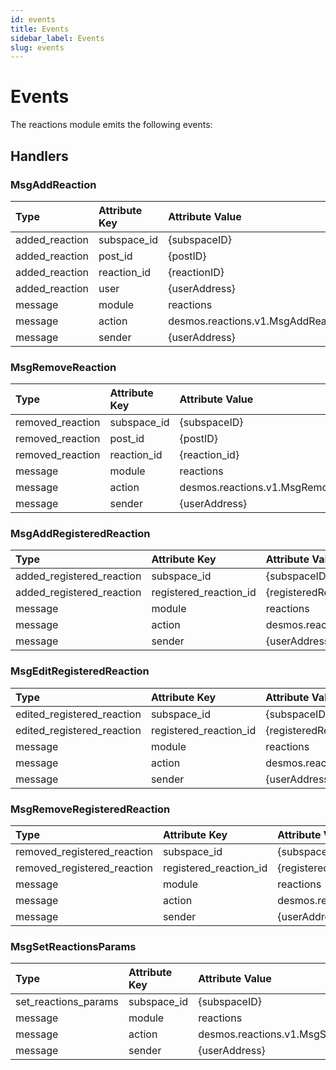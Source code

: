 ```yaml
---
id: events
title: Events
sidebar_label: Events
slug: events
---
```


# Events

The reactions module emits the following events:

## Handlers

### MsgAddReaction

| **Type**       | **Attribute Key** | **Attribute Value**                | 
|:---------------|:------------------|:-----------------------------------|
| added_reaction | subspace_id       | {subspaceID}                       |
| added_reaction | post_id           | {postID}                           |
| added_reaction | reaction_id       | {reactionID}                       |
| added_reaction | user              | {userAddress}                      |
| message        | module            | reactions                          |
| message        | action            | desmos.reactions.v1.MsgAddReaction |
| message        | sender            | {userAddress}                      |

### MsgRemoveReaction

| **Type**         | **Attribute Key** | **Attribute Value**                   | 
|:-----------------|:------------------|:--------------------------------------|
| removed_reaction | subspace_id       | {subspaceID}                          |
| removed_reaction | post_id           | {postID}                              |
| removed_reaction | reaction_id       | {reaction_id}                         |
| message          | module            | reactions                             |
| message          | action            | desmos.reactions.v1.MsgRemoveReaction |
| message          | sender            | {userAddress}                         |

### MsgAddRegisteredReaction

| **Type**                  | **Attribute Key**      | **Attribute Value**                          | 
|:--------------------------|:-----------------------|:---------------------------------------------|
| added_registered_reaction | subspace_id            | {subspaceID}                                 |
| added_registered_reaction | registered_reaction_id | {registeredReactionID}                       |
| message                   | module                 | reactions                                    |
| message                   | action                 | desmos.reactions.v1.MsgAddRegisteredReaction |
| message                   | sender                 | {userAddress}                                |

### MsgEditRegisteredReaction

| **Type**                   | **Attribute Key**      | **Attribute Value**                           | 
|:---------------------------|:-----------------------|:----------------------------------------------|
| edited_registered_reaction | subspace_id            | {subspaceID}                                  |
| edited_registered_reaction | registered_reaction_id | {registeredReactionID}                        |
| message                    | module                 | reactions                                     |
| message                    | action                 | desmos.reactions.v1.MsgEditRegisteredReaction |
| message                    | sender                 | {userAddress}                                 |

### MsgRemoveRegisteredReaction

| **Type**                    | **Attribute Key**      | **Attribute Value**                             | 
|:----------------------------|:-----------------------|:------------------------------------------------|
| removed_registered_reaction | subspace_id            | {subspaceID}                                    |
| removed_registered_reaction | registered_reaction_id | {registeredReactionID}                          |
| message                     | module                 | reactions                                       |
| message                     | action                 | desmos.reactions.v1.MsgRemoveRegisteredReaction |
| message                     | sender                 | {userAddress}                                   |

### MsgSetReactionsParams

| **Type**             | **Attribute Key** | **Attribute Value**                       | 
|:---------------------|:------------------|:------------------------------------------|
| set_reactions_params | subspace_id       | {subspaceID}                              |
| message              | module            | reactions                                 |
| message              | action            | desmos.reactions.v1.MsgSetReactionsParams |
| message              | sender            | {userAddress}                             | 
